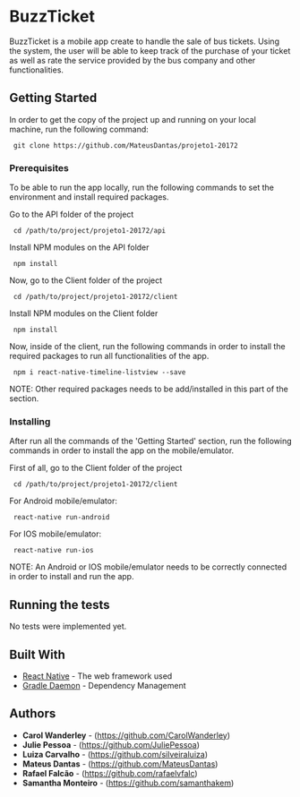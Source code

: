 # BuzzTicket

BuzzTicket is a mobile app create to handle the sale of bus tickets. Using the system, the user will be able to keep track of the purchase of your ticket as well as rate the service provided by the bus company and other functionalities.

## Getting Started

In order to get the copy of the project up and running on your local machine, run the following command:

<pre><code> git clone https://github.com/MateusDantas/projeto1-20172 </pre></code>

### Prerequisites

To be able to run the app locally, run the following commands to set the environment and install required packages.

Go to the API folder of the project

<pre><code> cd /path/to/project/projeto1-20172/api </pre></code>

Install NPM modules on the API folder

<pre><code> npm install </pre></code>

Now, go to the Client folder of the project

<pre><code> cd /path/to/project/projeto1-20172/client </pre></code>

Install NPM modules on the Client folder

<pre><code> npm install </pre></code>

Now, inside of the client, run the following commands in order to install the required packages to run all functionalities of the app.

<pre><code> npm i react-native-timeline-listview --save </pre></code>

NOTE: Other required packages needs to be add/installed in this part of the section.

### Installing

After run all the commands of the 'Getting Started' section, run the following commands in order to install the app on the mobile/emulator.

First of all, go to the Client folder of the project

<pre><code> cd /path/to/project/projeto1-20172/client </pre></code>

For Android mobile/emulator: 
<pre><code> react-native run-android  </pre></code>

For IOS mobile/emulator: 
<pre><code> react-native run-ios  </pre></code>

NOTE: An Android or IOS mobile/emulator needs to be correctly connected in order to install and run the app.

## Running the tests

No tests were implemented yet.

## Built With

* [React Native](https://facebook.github.io/react-native/) - The web framework used
* [Gradle Daemon](https://docs.gradle.org/current/userguide/gradle_daemon.html) - Dependency Management

## Authors

* **Carol Wanderley** - (https://github.com/CarolWanderley)
* **Julie Pessoa** - (https://github.com/JuliePessoa)
* **Luiza Carvalho** - (https://github.com/silveiraluiza)
* **Mateus Dantas** - (https://github.com/MateusDantas)
* **Rafael Falcão** - (https://github.com/rafaelvfalc)
* **Samantha Monteiro** - (https://github.com/samanthakem)
